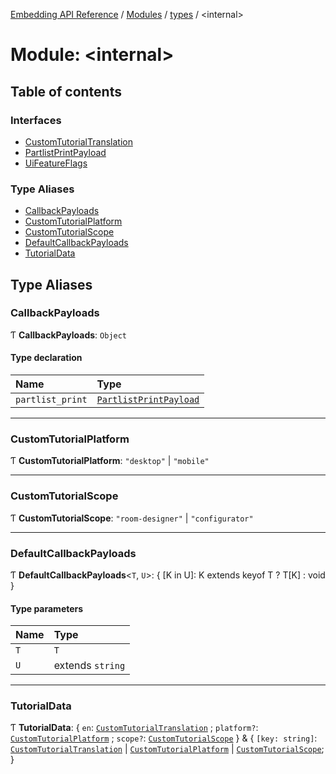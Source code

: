 [Embedding API Reference](../README.md) / [Modules](../modules/README.md) / [types](types.md) / \<internal\>

# Module: \<internal\>

## Table of contents

### Interfaces

- [CustomTutorialTranslation](../interfaces/types._internal_.CustomTutorialTranslation.md)
- [PartlistPrintPayload](../interfaces/types._internal_.PartlistPrintPayload.md)
- [UiFeatureFlags](../interfaces/types._internal_.UiFeatureFlags.md)

### Type Aliases

- [CallbackPayloads](types._internal_.md#callbackpayloads)
- [CustomTutorialPlatform](types._internal_.md#customtutorialplatform)
- [CustomTutorialScope](types._internal_.md#customtutorialscope)
- [DefaultCallbackPayloads](types._internal_.md#defaultcallbackpayloads)
- [TutorialData](types._internal_.md#tutorialdata)

## Type Aliases

### CallbackPayloads

Ƭ **CallbackPayloads**: `Object`

#### Type declaration

| Name | Type |
| :------ | :------ |
| `partlist_print` | [`PartlistPrintPayload`](../interfaces/types._internal_.PartlistPrintPayload.md) |

___

### CustomTutorialPlatform

Ƭ **CustomTutorialPlatform**: ``"desktop"`` \| ``"mobile"``

___

### CustomTutorialScope

Ƭ **CustomTutorialScope**: ``"room-designer"`` \| ``"configurator"``

___

### DefaultCallbackPayloads

Ƭ **DefaultCallbackPayloads**\<`T`, `U`\>: \{ [K in U]: K extends keyof T ? T[K] : void }

#### Type parameters

| Name | Type |
| :------ | :------ |
| `T` | `T` |
| `U` | extends `string` |

___

### TutorialData

Ƭ **TutorialData**: \{ `en`: [`CustomTutorialTranslation`](../interfaces/types._internal_.CustomTutorialTranslation.md) ; `platform?`: [`CustomTutorialPlatform`](types._internal_.md#customtutorialplatform) ; `scope?`: [`CustomTutorialScope`](types._internal_.md#customtutorialscope)  } & \{ `[key: string]`: [`CustomTutorialTranslation`](../interfaces/types._internal_.CustomTutorialTranslation.md) \| [`CustomTutorialPlatform`](types._internal_.md#customtutorialplatform) \| [`CustomTutorialScope`](types._internal_.md#customtutorialscope);  }
